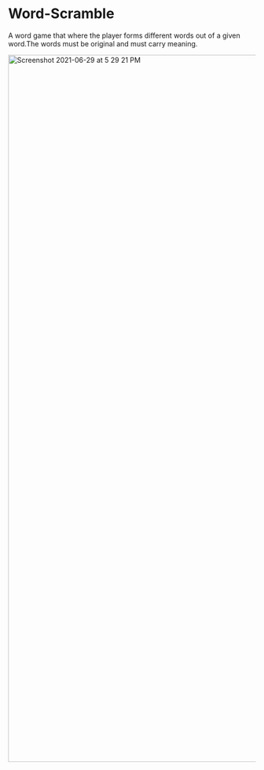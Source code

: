 # Word-Scramble
A word game that where the player forms different words out of a given word.The words must be original and must carry meaning.

<img width="1440" alt="Screenshot 2021-06-29 at 5 29 21 PM" src="https://user-images.githubusercontent.com/72257780/123793960-f4305380-d8ff-11eb-8f82-9e9a2db7eebb.png">
